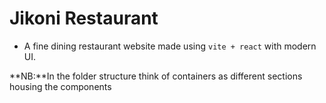 # Jikoni Restaurant
- A fine dining restaurant website made using ``vite + react`` with modern UI.



**NB:**In the folder structure think of containers as different sections housing the components